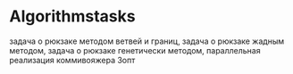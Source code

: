 # Algorithmstasks
задача о рюкзаке методом ветвей и границ, задача о рюкзаке жадным методом, задача о рюкзаке генетически методом, параллельная реализация коммивояжера 3опт

